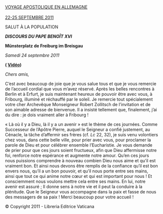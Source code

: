 [VOYAGE APOSTOLIQUE EN ALLEMAGNE\
\
22-25 SEPTEMBRE 2011](/content/benedict-xvi/fr/travels/2011/index_germania.html)

SALUT À LA POPULATION

***DISCOURS DU PAPE BENOÎT XVI***

**Münsterplatz de Freiburg im Breisgau**

*Samedi 24 septembre 2011*

**( [Vidéo](http://player.rv.va/vaticanplayer.asp?language=it&tic=VA_F7ZQPRB7))**

*Chers amis,*

C’est avec beaucoup de joie que je vous salue tous et que je vous remercie de l’accueil cordial que vous m’avez réservé. Après les belles rencontres à Berlin et à Erfurt, je suis maintenant heureux de pouvoir être avec vous, à Fribourg, illuminé et réchauffé par le soleil. Je remercie tout spécialement votre cher Archevêque Monseigneur Robert Zollitsch de l’invitation et de son aimable adresse de bienvenue. Il a insisté tellement que, finalement, j’ai du dire : je dois vraiment aller à Fribourg !

« Là où il y a Dieu, là il y a un avenir » est le thème de ces journées. Comme Successeur de l’Apôtre Pierre, auquel le Seigneur a confié justement, au Cénacle, la tâche d’affermir ses frères (cf. *Lc* 22, 32), je suis venu volontiers chez vous, dans cette belle ville, pour prier avec vous, pour proclamer la parole de Dieu et pour célébrer ensemble l’Eucharistie. Je vous demande de prier pour que ces jours soient fructueux, afin que Dieu affermisse notre foi, renforce notre espérance et augmente notre amour. Qu’en ces jours nous puissions comprendre à nouveau combien Dieu nous aime et qu’il est vraiment bon. Et ainsi nous devons être remplis de la confiance qu’il est bon envers nous, qu’il a un bon pouvoir, et qu’il nous porte entre ses mains, ainsi que tout ce qui anime notre cœur et qui est important pour nous ! Et consciemment nous voulons mettre cela entre ses mains. En lui, notre avenir est assuré ; Il donne sens à notre vie et il peut la conduire à la plénitude. Que le Seigneur vous accompagne dans la paix et fasse de nous des messagers de sa paix ! Merci beaucoup pour votre accueil !

© Copyright 2011 - Libreria Editrice Vaticana